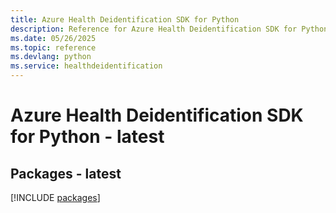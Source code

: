 ```yaml
---
title: Azure Health Deidentification SDK for Python
description: Reference for Azure Health Deidentification SDK for Python
ms.date: 05/26/2025
ms.topic: reference
ms.devlang: python
ms.service: healthdeidentification
---
```

# Azure Health Deidentification SDK for Python - latest
## Packages - latest
[!INCLUDE [packages](health-deidentification-index.md)]